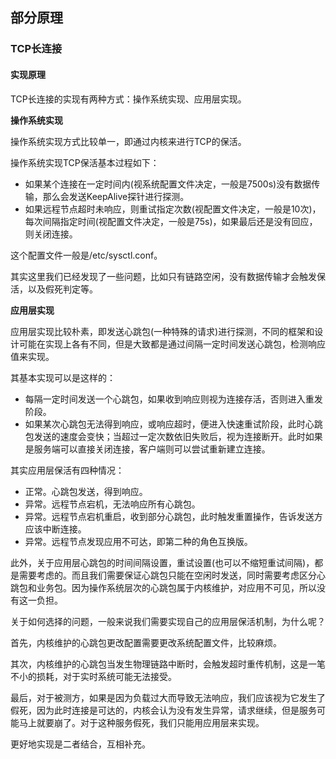 ## 部分原理

### TCP长连接

#### 实现原理

TCP长连接的实现有两种方式：操作系统实现、应用层实现。

**操作系统实现**

操作系统实现方式比较单一，即通过内核来进行TCP的保活。

操作系统实现TCP保活基本过程如下：

 * 如果某个连接在一定时间内(视系统配置文件决定，一般是7500s)没有数据传输，那么会发送KeepAlive探针进行探测。
 * 如果远程节点超时未响应，则重试指定次数(视配置文件决定，一般是10次)，每次间隔指定时间(视配置文件决定，一般是75s)，如果最后还是没有回应，则关闭连接。

这个配置文件一般是/etc/sysctl.conf。

其实这里我们已经发现了一些问题，比如只有链路空闲，没有数据传输才会触发保活，以及假死判定等。

**应用层实现**

应用层实现比较朴素，即发送心跳包(一种特殊的请求)进行探测，不同的框架和设计可能在实现上各有不同，但是大致都是通过间隔一定时间发送心跳包，检测响应值来实现。

其基本实现可以是这样的：

 * 每隔一定时间发送一个心跳包，如果收到响应则视为连接存活，否则进入重发阶段。
 * 如果某次心跳包无法得到响应，或响应超时，便进入快速重试阶段，此时心跳包发送的速度会变快；当超过一定次数依旧失败后，视为连接断开。此时如果是服务端可以直接关闭连接，客户端则可以尝试重新建立连接。

其实应用层保活有四种情况：

 * 正常。心跳包发送，得到响应。
 * 异常。远程节点宕机，无法响应所有心跳包。
 * 异常。远程节点宕机重启，收到部分心跳包，此时触发重置操作，告诉发送方应该中断连接。
 * 异常。远程节点发现应用不可达，即第二种的角色互换版。

此外，关于应用层心跳包的时间间隔设置，重试设置(也可以不缩短重试间隔)，都是需要考虑的。而且我们需要保证心跳包只能在空闲时发送，同时需要考虑区分心跳包和业务包。因为操作系统层次的心跳包属于内核维护，对应用不可见，所以没有这一负担。

关于如何选择的问题，一般来说我们需要实现自己的应用层保活机制，为什么呢？

首先，内核维护的心跳包更改配置需要更改系统配置文件，比较麻烦。

其次，内核维护的心跳包当发生物理链路中断时，会触发超时重传机制，这是一笔不小的损耗，对于实时系统可能无法接受。

最后，对于被测方，如果是因为负载过大而导致无法响应，我们应该视为它发生了假死，因为此时连接是可达的，内核会认为没有发生异常，请求继续，但是服务可能马上就要崩了。对于这种服务假死，我们只能用应用层来实现。

更好地实现是二者结合，互相补充。